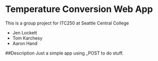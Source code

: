 

# Temperature Conversion Web App

This is a group project for ITC250 at Seattle Central College


* Jen Lockett
* Tom Karchesy
* Aaron Hand


##Description
Just a simple app using _POST to do stuff.
